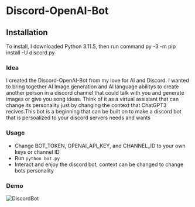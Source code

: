 # Discord-OpenAI-Bot

## Installation
To install, I downloaded Python 3.11.5, then run command py -3 -m pip install -U discord.py

### Idea
I created the Discord-OpenAI-Bot from my love for AI and Discord. I wanted to bring together AI Image generation and AI language abilitys to create another person in a discord channel that could talk with you and generate images or give you song ideas. Think of it as a virtual assistant that can change its personality just by changing the context that ChatGPT3 recives.This bot is a beginning that can be built on to make a discord bot that is persoalized to your discord servers needs and wants


### Usage
- Change BOT_TOKEN, OPENAI_API_KEY, and CHANNEL_ID to your own keys or channel ID
- Run `python bot.py`
- Interact and enjoy the discord bot, context can be changed to change bots personality

### Demo
![DiscordBot](https://github.com/Ahaboo/Discord-OpenAI-Bot/assets/97643309/02c73caf-f4d0-4f74-a309-17823d4c3b03)
